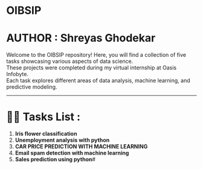 # OIBSIP
# AUTHOR         : Shreyas Ghodekar
Welcome to the OIBSIP repository! Here, you will find a collection of five tasks showcasing various aspects of data science.
<br>
These projects were completed during my virtual internship at Oasis Infobyte.
<br>
Each task explores different areas of data analysis, machine learning, and predictive modeling.
<hr>

# 🧑‍💻 Tasks List :

1. **Iris flower classification**
2. **Unemployment analysis with python**
3. **CAR PRICE PREDICTION WITH MACHINE LEARNING**
4. **Email spam detection with machine learning**
5. **Sales prediction using python**#
